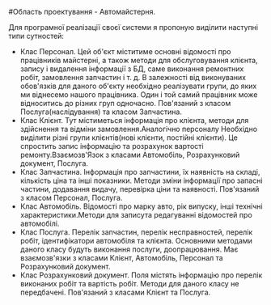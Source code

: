 #Область проектування - Автомайстерня.

Для програмної реалізації своєї системи я пропоную виділити наступні типи сутностей:
* Клас Персонал. Цей об'єкт міститиме основні відомості про працівників майстерні, а також методи для обслуговування 
клієнта, запису і видалення інформації з БД, саме виконання ремонтних робіт, замовлення запчастин і т. д. В залежності 
від виконуваних обов'язків для даного об'єкту необхідно реалізувати групи, до яких ми віднесемо нашого працівника. Один 
і той самий працівник може відноситись до різних груп одночасно. Пов'язаний з класом Послуга(наслідування) та 
класом Запчастина.
* Клас Клієнт. Тут містиметься інформація про клієнта, методи для здійснення та відміни замовлення.Аналогічно персоналу
Необхідно виділити різні групи клієнтів(нові клієнти, постійні клієнти). Це спростить запис інформацію та розрахунок 
вартості ремонту.Взаємозв'Язок з класами Автомобіль, Розрахунковий документ, Послуга.  
* Клас Запчастина. Інформація про запчастини, їх наявність на складі, кількість ціна та інші показники. Методи зміни 
інформації про запасні частини, додавання видачу, перевірка ціни та наявності. Пов'язаний з класом Персонал, Послуга.
* Клас Автомобіль. Відомості про марку авто, рік випуску, інші технічні характеристики.Методи для записута редагуванні 
відомостей про автомобілі.
* Клас Послуга. Перелік запчастин, перелік несправностей, перелік робіт, ідентифікатори автомобіля та клієнта. Основними 
методами даного класу будуть виконання послуги, доопрацювання. Має взаємозв'язки з класами Клієнт, Автомобіль, Персонал 
та Розрахунковий документ.
* Клас Розрахунковий документ. Поля містять інформацію про перелік виконаних робіт та вартість робіт. Методи для даного
класу не передбачені. Пов'язаний з класами Клієнт та Послуга.
